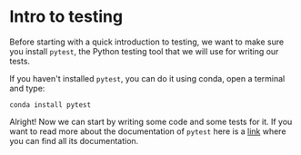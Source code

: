 # Intro to testing

Before starting with a quick introduction to testing, we want to make sure you
install `pytest`, the Python testing tool that we will use for writing our
tests. 

If you haven't installed `pytest`, you can do it using conda, open a terminal
and type:

`conda install pytest`

Alright! Now we can start by writing some code and some tests for it. If you
want to read more about the documentation of `pytest` here is a [link](http://doc.pytest.org/en/latest/contents.html) where you can find all its 
documentation.